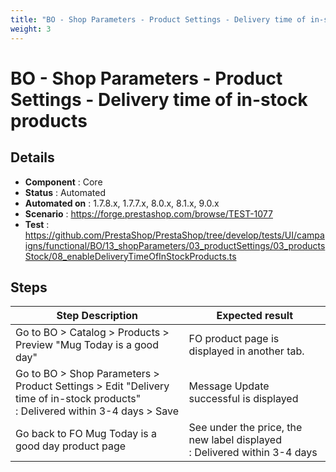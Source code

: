 ```yaml
---
title: "BO - Shop Parameters - Product Settings - Delivery time of in-stock products"
weight: 3
---
```


# BO - Shop Parameters - Product Settings - Delivery time of in-stock products
## Details
* **Component** : Core
* **Status** : Automated
* **Automated on** : 1.7.8.x, 1.7.7.x, 8.0.x, 8.1.x, 9.0.x
* **Scenario** : https://forge.prestashop.com/browse/TEST-1077
* **Test** : https://github.com/PrestaShop/PrestaShop/tree/develop/tests/UI/campaigns/functional/BO/13_shopParameters/03_productSettings/03_productsStock/08_enableDeliveryTimeOfInStockProducts.ts

## Steps
| Step Description | Expected result |
| ----- | ----- |
| Go to BO > Catalog > Products > Preview "Mug Today is a good day" | FO product page is displayed in another tab. |
| Go to BO > Shop Parameters > Product Settings > Edit "Delivery time of in-stock products" : Delivered within 3-4 days > Save | Message Update successful is displayed |
| Go back to FO Mug Today is a good day product page | See under the price, the new label displayed : Delivered within 3-4 days |